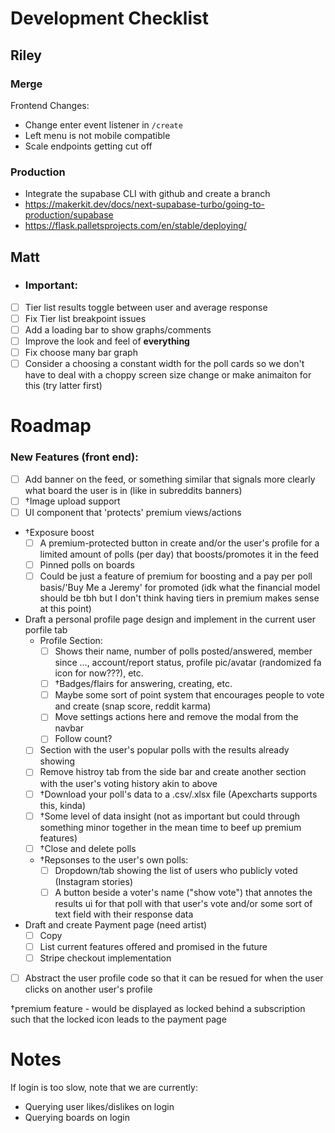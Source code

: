 # Development Checklist

## Riley

### Merge

Frontend Changes:

- Change enter event listener in `/create`
- Left menu is not mobile compatible
- Scale endpoints getting cut off

### Production

- Integrate the supabase CLI with github and create a branch
- https://makerkit.dev/docs/next-supabase-turbo/going-to-production/supabase
- https://flask.palletsprojects.com/en/stable/deploying/

## Matt


- ### Important:

- [ ] Tier list results toggle between user and average response
- [ ] Fix Tier list breakpoint issues
- [ ] Add a loading bar to show graphs/comments
- [ ] Improve the look and feel of **everything**
- [ ] Fix choose many bar graph
- [ ] Consider a choosing a constant width for the poll cards so we don't have to deal with a choppy screen size change or make animaiton for this (try latter first)

# Roadmap

### New Features (front end):
- [ ] Add banner on the feed, or something similar that signals more clearly what board the user is in (like in subreddits banners)
- [ ] †Image upload support
- [ ] UI component that 'protects' premium views/actions
- †Exposure boost
    - [ ] A premium-protected button in create and/or the user's profile for a limited amount of polls (per day) that boosts/promotes it in the feed
    - [ ] Pinned polls on boards
    - [ ] Could be just a feature of premium for boosting and a pay per poll basis/'Buy Me a Jeremy' for promoted (idk what the financial model should be tbh but I don't think having tiers in premium makes sense at this point)
- Draft a personal profile page design and implement in the current user porfile tab
    - Profile Section:
        - [ ] Shows their name, number of polls posted/answered, member since ..., account/report status, profile pic/avatar (randomized fa icon for now???), etc.
        - [ ] †Badges/flairs for answering, creating, etc.
        - [ ] Maybe some sort of point system that encourages people to vote and create (snap score, reddit karma)
        - [ ] Move settings actions here and remove the modal from the navbar
        - [ ] Follow count?
    - [ ] Section with the user's popular polls with the results already showing
    - [ ] Remove histroy tab from the side bar and create another section with the user's voting history akin to above
    - [ ] †Download your poll's data to a .csv/.xlsx file (Apexcharts supports this, kinda)
    - [ ] †Some level of data insight (not as important but could through something minor together in the mean time to beef up premium features)
    - [ ] †Close and delete polls
    - †Repsonses to the user's own polls:
        - [ ] Dropdown/tab showing the list of users who publicly voted (Instagram stories)
        - [ ] A button beside a voter's name ("show vote") that annotes the results ui for that poll with that user's vote and/or some sort of text field with their response data
- Draft and create Payment page (need artist)
    - [ ] Copy
    - [ ] List current features offered and promised in the future
    - [ ] Stripe checkout implementation
- [ ] Abstract the user profile code so that it can be resued for when the user clicks on another user's profile



†premium feature - would be displayed as locked behind a subscription such that the locked icon leads to the payment page


# Notes

If login is too slow, note that we are currently:

- Querying user likes/dislikes on login
- Querying boards on login
